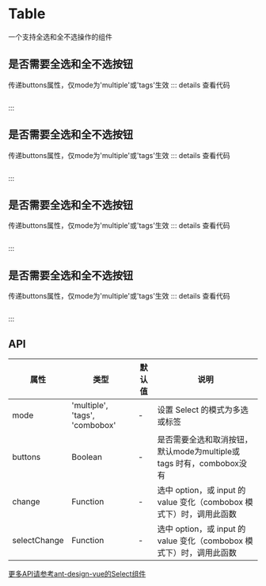 # Table
一个支持全选和全不选操作的组件
<script setup>
import SelectPlus from '@/src/views/form/selectPlus.vue'
</script>

## 是否需要全选和全不选按钮
传递buttons属性，仅mode为'multiple'或'tags'生效
<SelectPlus />
::: details 查看代码
```vue

```
:::

## 是否需要全选和全不选按钮
传递buttons属性，仅mode为'multiple'或'tags'生效
<SelectPlus />
::: details 查看代码
```vue

```
:::

## 是否需要全选和全不选按钮
传递buttons属性，仅mode为'multiple'或'tags'生效
<SelectPlus />
::: details 查看代码
```vue

```
:::

## 是否需要全选和全不选按钮
传递buttons属性，仅mode为'multiple'或'tags'生效
<SelectPlus />
::: details 查看代码
```vue

```
:::

## API
| 属性 |类型  |默认值 |说明  |
| --- | --- | --- | --- |
|mode | 'multiple', 'tags',  'combobox' | - | 设置 Select 的模式为多选或标签 |
|buttons | Boolean | - | 是否需要全选和取消按钮，<br />默认mode为multiple或tags 时有，combobox没有 |
|change  | Function | - | 选中 option，或 input 的 value 变化（combobox 模式下）时，调用此函数 |
|selectChange  | Function | - | 选中 option，或 input 的 value 变化（combobox 模式下）时，调用此函数 |

[更多API请参考ant-design-vue的Select组件](https://3x.antdv.com/components/select-cn#API)

